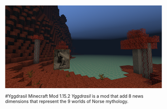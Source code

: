 ![Yggdrasil](https://raw.githubusercontent.com/DavidMontandon/Yggdrasil/master/muspelheim.png)

#Yggdrasil Minecraft Mod 1.15.2
*Yggdrasil* is a mod that add 8 news dimensions that represent the 9 worlds of Norse mythology.
